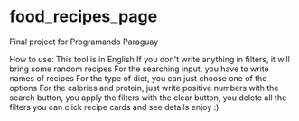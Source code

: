 # food_recipes_page
Final project for Programando Paraguay 

How to use:
This tool is in English
If you don't write anything in filters, it will bring some random recipes
For the searching input, you have to write names of recipes
For the type of diet, you can just choose one of the options
For the calories and protein, just write positive numbers
with the search button, you apply the filters
with the clear button, you delete all the filters 
you can click recipe cards and see details
enjoy :)
